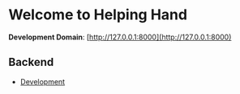 # Welcome to Helping Hand


**Development Domain**: [http://127.0.0.1:8000](http://127.0.0.1:8000)


## Backend

* [Development](backend/development.md)
